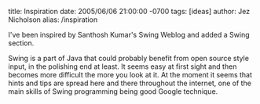 title: Inspiration
date: 2005/06/06 21:00:00 -0700
tags: [ideas]
author: Jez Nicholson
alias: /inspiration

I've been inspired by Santhosh Kumar's Swing Weblog and added a Swing section.

Swing is a part of Java that could probably benefit from open source style input, in the polishing end at least. It seems easy at first sight and then becomes more difficult the more you look at it. At the moment it seems that hints and tips are spread here and there throughout the internet, one of the main skills of Swing programming being good Google technique.